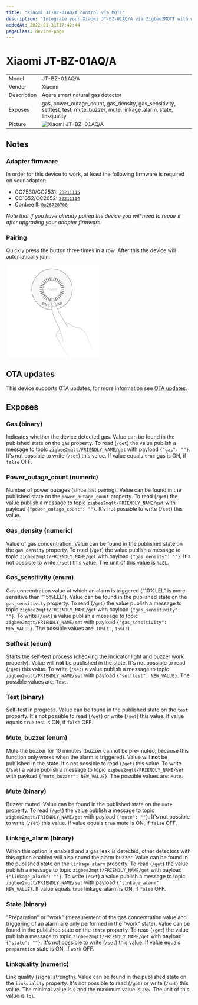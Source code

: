 ```yaml
---
title: "Xiaomi JT-BZ-01AQ/A control via MQTT"
description: "Integrate your Xiaomi JT-BZ-01AQ/A via Zigbee2MQTT with whatever smart home infrastructure you are using without the vendor's bridge or gateway."
addedAt: 2022-01-31T17:42:44
pageClass: device-page
---
```


<!-- !!!! -->
<!-- ATTENTION: This file is auto-generated through docgen! -->
<!-- You can only edit the "Notes"-Section between the two comment lines "Notes BEGIN" and "Notes END". -->
<!-- Do not use h1 or h2 heading within "## Notes"-Section. -->
<!-- !!!! -->

# Xiaomi JT-BZ-01AQ/A

|     |     |
|-----|-----|
| Model | JT-BZ-01AQ/A  |
| Vendor  | Xiaomi  |
| Description | Aqara smart natural gas detector |
| Exposes | gas, power_outage_count, gas_density, gas_sensitivity, selftest, test, mute_buzzer, mute, linkage_alarm, state, linkquality |
| Picture | ![Xiaomi JT-BZ-01AQ/A](https://www.zigbee2mqtt.io/images/devices/JT-BZ-01AQ-A.jpg) |


<!-- Notes BEGIN: You can edit here. Add "## Notes" headline if not already present. -->
## Notes

### Adapter firmware
In order for this device to work, at least the following firmware is required on your adapter:
- CC2530/CC2531: [`20211115`](https://github.com/Koenkk/Z-Stack-firmware/tree/Z-Stack_Home_1.2_20211115/20211116/coordinator/Z-Stack_Home_1.2/bin)
- CC1352/CC2652: [`20211114`](https://github.com/Koenkk/Z-Stack-firmware/tree/7c5a6da0c41855d42b5e6506e5e3b496be097ba3/coordinator/Z-Stack_3.x.0/bin)
- Conbee II: [`0x26720700`]( http://deconz.dresden-elektronik.de/deconz-firmware/deCONZ_ConBeeII_0x26720700.bin.GCF)

*Note that if you have already paired the device you will need to repair it after upgrading your adapter firmware.*

### Pairing
Quickly press the button three times in a row.
After this the device will automatically join.

![JT-BZ-01AQ/A pairing](../images/pairing/JT-BZ-01AQ_A_pairing.jpg)
<!-- Notes END: Do not edit below this line -->

## OTA updates
This device supports OTA updates, for more information see [OTA updates](../guide/usage/ota_updates.md).



## Exposes

### Gas (binary)
Indicates whether the device detected gas.
Value can be found in the published state on the `gas` property.
To read (`/get`) the value publish a message to topic `zigbee2mqtt/FRIENDLY_NAME/get` with payload `{"gas": ""}`.
It's not possible to write (`/set`) this value.
If value equals `true` gas is ON, if `false` OFF.

### Power_outage_count (numeric)
Number of power outages (since last pairing).
Value can be found in the published state on the `power_outage_count` property.
To read (`/get`) the value publish a message to topic `zigbee2mqtt/FRIENDLY_NAME/get` with payload `{"power_outage_count": ""}`.
It's not possible to write (`/set`) this value.

### Gas_density (numeric)
Value of gas concentration.
Value can be found in the published state on the `gas_density` property.
To read (`/get`) the value publish a message to topic `zigbee2mqtt/FRIENDLY_NAME/get` with payload `{"gas_density": ""}`.
It's not possible to write (`/set`) this value.
The unit of this value is `%LEL`.

### Gas_sensitivity (enum)
Gas concentration value at which an alarm is triggered ("10%LEL" is more sensitive than "15%LEL").
Value can be found in the published state on the `gas_sensitivity` property.
To read (`/get`) the value publish a message to topic `zigbee2mqtt/FRIENDLY_NAME/get` with payload `{"gas_sensitivity": ""}`.
To write (`/set`) a value publish a message to topic `zigbee2mqtt/FRIENDLY_NAME/set` with payload `{"gas_sensitivity": NEW_VALUE}`.
The possible values are: `10%LEL`, `15%LEL`.

### Selftest (enum)
Starts the self-test process (checking the indicator light and buzzer work properly).
Value will **not** be published in the state.
It's not possible to read (`/get`) this value.
To write (`/set`) a value publish a message to topic `zigbee2mqtt/FRIENDLY_NAME/set` with payload `{"selftest": NEW_VALUE}`.
The possible values are: `Test`.

### Test (binary)
Self-test in progress.
Value can be found in the published state on the `test` property.
It's not possible to read (`/get`) or write (`/set`) this value.
If value equals `true` test is ON, if `false` OFF.

### Mute_buzzer (enum)
Mute the buzzer for 10 minutes (buzzer cannot be pre-muted, because this function only works when the alarm is triggered).
Value will **not** be published in the state.
It's not possible to read (`/get`) this value.
To write (`/set`) a value publish a message to topic `zigbee2mqtt/FRIENDLY_NAME/set` with payload `{"mute_buzzer": NEW_VALUE}`.
The possible values are: `Mute`.

### Mute (binary)
Buzzer muted.
Value can be found in the published state on the `mute` property.
To read (`/get`) the value publish a message to topic `zigbee2mqtt/FRIENDLY_NAME/get` with payload `{"mute": ""}`.
It's not possible to write (`/set`) this value.
If value equals `true` mute is ON, if `false` OFF.

### Linkage_alarm (binary)
When this option is enabled and a gas leak is detected, other detectors with this option enabled will also sound the alarm buzzer.
Value can be found in the published state on the `linkage_alarm` property.
To read (`/get`) the value publish a message to topic `zigbee2mqtt/FRIENDLY_NAME/get` with payload `{"linkage_alarm": ""}`.
To write (`/set`) a value publish a message to topic `zigbee2mqtt/FRIENDLY_NAME/set` with payload `{"linkage_alarm": NEW_VALUE}`.
If value equals `true` linkage_alarm is ON, if `false` OFF.

### State (binary)
"Preparation" or "work" (measurement of the gas concentration value and triggering of an alarm are only performed in the "work" state).
Value can be found in the published state on the `state` property.
To read (`/get`) the value publish a message to topic `zigbee2mqtt/FRIENDLY_NAME/get` with payload `{"state": ""}`.
It's not possible to write (`/set`) this value.
If value equals `preparation` state is ON, if `work` OFF.

### Linkquality (numeric)
Link quality (signal strength).
Value can be found in the published state on the `linkquality` property.
It's not possible to read (`/get`) or write (`/set`) this value.
The minimal value is `0` and the maximum value is `255`.
The unit of this value is `lqi`.

